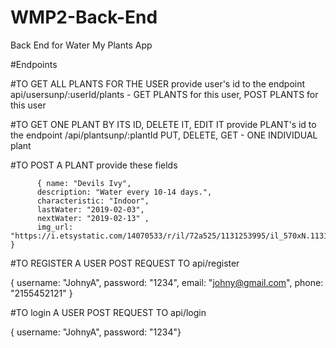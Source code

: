 # WMP2-Back-End
Back End for Water My Plants App

#Endpoints 

#TO GET ALL PLANTS FOR THE USER provide user's id to the endpoint
api/usersunp/:userId/plants - GET PLANTS for this user, POST PLANTS for this user

#TO GET ONE PLANT BY ITS ID, DELETE IT, EDIT IT provide PLANT's id to the endpoint
/api/plantsunp/:plantId PUT, DELETE, GET - ONE INDIVIDUAL plant

#TO POST A PLANT provide these fields

          { name: "Devils Ivy", 
          description: "Water every 10-14 days.", 
          characteristic: "Indoor", 
          lastWater: "2019-02-03", 
          nextWater: "2019-02-13" ,
          img_url: "https://i.etsystatic.com/14070533/r/il/72a525/1131253995/il_570xN.1131253995_jn9i.jpg" }

#TO REGISTER A USER POST REQUEST TO
api/register 

 { username: "JohnyA", password: "1234", email: "johny@gmail.com", phone: "2155452121" }


#TO login A USER POST REQUEST TO
api/login

 { username: "JohnyA", password: "1234"}
